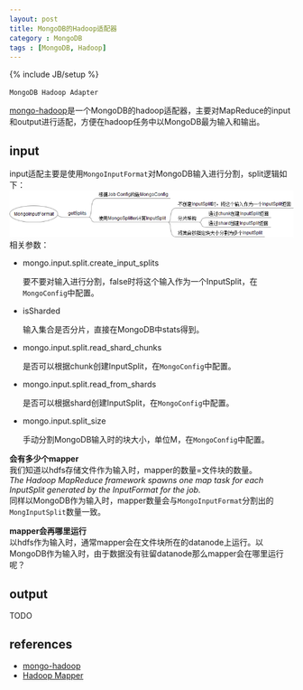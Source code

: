 ```yaml
---
layout: post
title: MongoDB的Hadoop适配器
category : MongoDB
tags : [MongoDB, Hadoop]
---
```

{% include JB/setup %}

`MongoDB Hadoop Adapter`

[mongo-hadoop](https://github.com/mongodb/mongo-hadoop)是一个MongoDB的hadoop适配器，主要对MapReduce的input和output进行适配，方便在hadoop任务中以MongoDB最为输入和输出。

## input
input适配主要是使用`MongoInputFormat`对MongoDB输入进行分割，split逻辑如下：  
![MongoInputFormat](https://github.com/gengmzh/gengmzh.github.com/raw/master/_includes/MongoInputFormat.png)
<br>
相关参数：  

+ mongo.input.split.create_input_splits
	
	要不要对输入进行分割，false时将这个输入作为一个InputSplit，在`MongoConfig`中配置。
	
+ isSharded
	
	输入集合是否分片，直接在MongoDB中stats得到。
	
+ mongo.input.split.read_shard_chunks
	
	是否可以根据chunk创建InputSplit，在`MongoConfig`中配置。
	
+ mongo.input.split.read_from_shards
	
	是否可以根据shard创建InputSplit，在`MongoConfig`中配置。
	
+ mongo.input.split_size
	
	手动分割MongoDB输入时的块大小，单位M，在`MongoConfig`中配置。
	

**会有多少个mapper**  
我们知道以hdfs存储文件作为输入时，mapper的数量=文件块的数量。  
*The Hadoop MapReduce framework spawns one map task for each InputSplit generated by the InputFormat for the job.*  
同样以MongoDB作为输入时，mapper数量会与`MongoInputFormat`分割出的`MongInputSplit`数量一致。  

**mapper会再哪里运行**  
以hdfs作为输入时，通常mapper会在文件块所在的datanode上运行。以MongoDB作为输入时，由于数据没有驻留datanode那么mapper会在哪里运行呢？  


## output
TODO  

## references
+ [mongo-hadoop](https://github.com/mongodb/mongo-hadoop)
+ [Hadoop Mapper](http://hadoop.apache.org/common/docs/r1.0.2/mapred_tutorial.html#Mapper)
